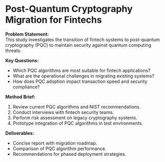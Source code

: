 # Post-Quantum Cryptography Migration for Fintechs

**Problem Statement:**  
This study investigates the transition of fintech systems to post-quantum cryptography (PQC) to maintain security against quantum computing threats.

**Key Questions:**  
- Which PQC algorithms are most suitable for fintech applications?  
- What are the operational challenges in migrating existing systems?  
- How does PQC adoption impact transaction speed and security compliance?

**Method Brief:**  
1. Review current PQC algorithms and NIST recommendations.  
2. Conduct interviews with fintech security teams.  
3. Perform risk assessment on legacy cryptography systems.  
4. Prototype integration of PQC algorithms in test environments.

**Deliverables:**  
- Concise report with migration roadmap.  
- Comparison of PQC algorithm performance.  
- Recommendations for phased deployment strategies.

